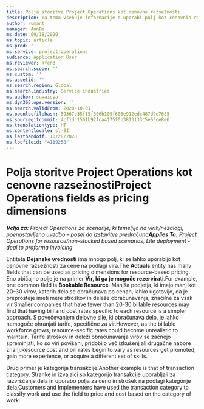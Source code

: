 ```yaml
---
title: Polja storitve Project Operations kot cenovne razsežnosti
description: Ta tema vsebuje informacije o uporabi polj kot cenovnih razsežnostih v storitvi Dynamics 365 Project Operations.
author: rumant
manager: AnnBe
ms.date: 09/18/2020
ms.topic: article
ms.prod: ''
ms.service: project-operations
audience: Application User
ms.reviewer: kfend
ms.search.scope: ''
ms.custom: ''
ms.assetid: ''
ms.search.region: Global
ms.search.industry: Service industries
ms.author: suvaidya
ms.dyn365.ops.version: ''
ms.search.validFrom: 2020-10-01
ms.openlocfilehash: 59367b35f15f806b109f606e912edc487d9e7685
ms.sourcegitcommit: 4cf1dc1561b92fca4175f0b3813133c5e63ce8e6
ms.translationtype: HT
ms.contentlocale: sl-SI
ms.lasthandoff: 10/28/2020
ms.locfileid: "4119258"
---
```

# <a name="project-operations-fields-as-pricing-dimensions"></a><span data-ttu-id="6343a-103">Polja storitve Project Operations kot cenovne razsežnosti</span><span class="sxs-lookup"><span data-stu-id="6343a-103">Project Operations fields as pricing dimensions</span></span>

<span data-ttu-id="6343a-104">_**Velja za:** Project Operations za scenarije, ki temeljijo na virih/nezalogi, poenostavljeno uvedbo – posel do izstavitve predračuna_</span><span class="sxs-lookup"><span data-stu-id="6343a-104">_**Applies To:** Project Operations for resource/non-stocked based scenarios, Lite deployment - deal to proforma invoicing_</span></span>

<span data-ttu-id="6343a-105">Entiteta **Dejanske vrednosti** ima mnogo polj, ki se lahko uporabijo kot cenovne razsežnosti za cene na podlagi vira.</span><span class="sxs-lookup"><span data-stu-id="6343a-105">The **Actuals** entity has many fields that can be used as pricing dimensions for resource-based pricing.</span></span> <span data-ttu-id="6343a-106">Eno običajno polje je na primer **Vir, ki ga je mogoče rezervirati**.</span><span class="sxs-lookup"><span data-stu-id="6343a-106">For example, one common field is **Bookable Resource**.</span></span> <span data-ttu-id="6343a-107">Manjša podjetja, ki imajo manj kot 20–30 virov, katerih delo se obračunava po cenah, lahko ugotovijo, da je preprosteje imeti mere stroškov in deleže obračunavanja, značilne za vsak vir.</span><span class="sxs-lookup"><span data-stu-id="6343a-107">Smaller companies that have fewer than 20-30 billable resources may find that having bill and cost rates specific to each resource is a simpler approach.</span></span> <span data-ttu-id="6343a-108">S povečevanjem delovne sile, ki obračunava delo, je lahko nemogoče ohranjati tarife, specifične za vir.</span><span class="sxs-lookup"><span data-stu-id="6343a-108">However, as the billable workforce grows, resource-secific rates could become unrealistic to maintain.</span></span> <span data-ttu-id="6343a-109">Tarife stroškov in deleži obračunavanja virov se začnejo spreminjati, ko so viri povišani, pridobijo več izkušenj ali drugačne nabore znanj.</span><span class="sxs-lookup"><span data-stu-id="6343a-109">Resource cost and bill rates begin to vary as resources get promoted, gain more experience, or acquire a different set of skills.</span></span> 

<span data-ttu-id="6343a-110">Drug primer je kategorija transakcije.</span><span class="sxs-lookup"><span data-stu-id="6343a-110">Another example is that of transaction category.</span></span> <span data-ttu-id="6343a-111">Stranke in izvajalci so kategorijo transakcije uporabljali za razvrščanje dela in uporabo polja za ceno in strošek na podlagi kategorije dela.</span><span class="sxs-lookup"><span data-stu-id="6343a-111">Customers and Implementers have used the transaction category to classify work and use the field to price and cost based on the category of work.</span></span>
